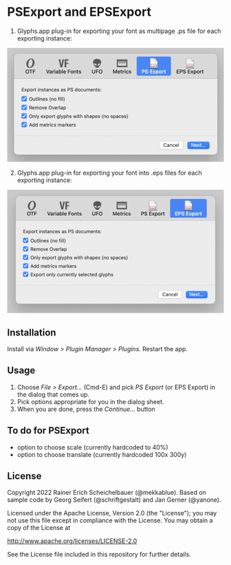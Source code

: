 # PSExport and EPSExport

1. Glyphs.app plug-in for exporting your font as multipage .ps file for each exporting instance:

![PSExport](PSExport.png)

2. Glyphs.app plug-in for exporting your font into .eps files for each exporting instance:

![EPSExport](EPSExport.png)


## Installation

Install via *Window > Plugin Manager > Plugins.* Restart the app.

## Usage

1. Choose *File > Export…* (Cmd-E) and pick *PS Export* (or EPS Export) in the dialog that comes up. 
2. Pick options appropriate for you in the dialog sheet.
3. When you are done, press the *Continue…* button

## To do for PSExport

- option to choose scale (currently hardcoded to 40%)
- option to choose translate (currently hardcoded 100x 300y)

## License

Copyright 2022 Rainer Erich Scheichelbauer (@mekkablue).
Based on sample code by Georg Seifert (@schriftgestalt) and Jan Gerner (@yanone).

Licensed under the Apache License, Version 2.0 (the "License");
you may not use this file except in compliance with the License.
You may obtain a copy of the License at

http://www.apache.org/licenses/LICENSE-2.0

See the License file included in this repository for further details.
